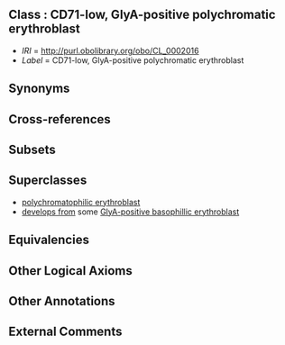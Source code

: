
## Class : CD71-low, GlyA-positive polychromatic erythroblast

 * *IRI* = http://purl.obolibrary.org/obo/CL_0002016
 * *Label* = CD71-low, GlyA-positive polychromatic erythroblast

## Synonyms


## Cross-references


## Subsets


## Superclasses

 * [polychromatophilic erythroblast](../../CL/50/CL_0000550.md)
 * [develops from](../../RO/02/RO_0002202.md) some [GlyA-positive basophillic erythroblast](../../CL/13/CL_0002013.md)

## Equivalencies


## Other Logical Axioms


## Other Annotations


## External Comments


